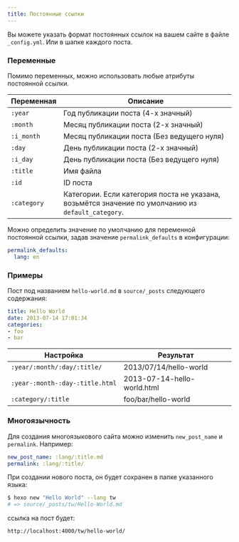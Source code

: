```yaml
---
title: Постоянные ссылки
---
```

Вы можете указать формат постоянных ссылок на вашем сайте в файле `_config.yml`. Или в шапке каждого поста.

### Переменные

Помимо переменных, можно использовать любые атрибуты постоянной ссылки.

Переменная | Описание
--- | ---
`:year` | Год публикации поста (4-х значный)
`:month` | Месяц публикации поста (2-х значный)
`:i_month` | Месяц публикации поста (Без ведущего нуля)
`:day` | День публикации поста (2-х значный)
`:i_day` | День публикации поста (Без ведущего нуля)
`:title` | Имя файла
`:id` | ID поста
`:category` | Категории. Если категория поста не указана, возьмётся значение по умолчанию из `default_category`.

Можно определить значение по умолчанию для переменной постоянной ссылки, задав значение `permalink_defaults` в конфигурации:

``` yaml
permalink_defaults:
  lang: en
```

### Примеры

Пост под названием `hello-world.md` в `source/_posts` следующего содержания:

``` yaml
title: Hello World
date: 2013-07-14 17:01:34
categories:
- foo
- bar
```

Настройка | Результат
--- | ---
`:year/:month/:day/:title/` | 2013/07/14/hello-world
`:year-:month-:day-:title.html` | 2013-07-14-hello-world.html
`:category/:title` | foo/bar/hello-world

### Многоязычность

Для создания многоязыкового сайта можно изменить `new_post_name` и `permalink`. Например:

``` yaml
new_post_name: :lang/:title.md
permalink: :lang/:title/
```

При создании нового поста, он будет сохранен в папке указанного языка:

``` bash
$ hexo new "Hello World" --lang tw
# => source/_posts/tw/Hello-World.md
```

ссылка на пост будет:

``` plain
http://localhost:4000/tw/hello-world/
```
